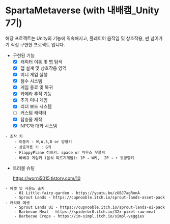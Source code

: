 # SpartaMetaverse (with 내배캠_Unity 7기)

<aside>

해당 프로젝트는 Unity의 기능에 익숙해지고, 플레이어 움직임 및 상호작용, 씬 넘어가기 직접 구현한 프로젝트 입니다.

</aside>

- 구현된 기능
    - [x]  캐릭터 이동 및 맵 탐색
    - [x]  맵 설계 및 상호작용 영역
    - [x]  미니 게임 실행
    - [x]  점수 시스템
    - [x]  게임 종료 및 복귀
    - [x]  카메라 추적 기능
    - [x]  추가 미니 게임
    - [x]  리더 보드 시스템
    - [ ]  커스텀 캐릭터
    - [x]  탑승물 제작
    - [x]  NPC와 대화 시스템

```
- 조작 키
    - 이동키 : W,A,S,D or 방향키
    - 상호작용 키 : G키
    - FlappyPlane 점프키: space or 마우스 우클릭
    - 바베큐 게임키 (음식 찌르기게임): 1P → W키,  2P → ↑ 윗방향키
```


- 트러블 슈팅
    
    https://worni5015.tistory.com/10
    

```
- 에셋 및 사운드 출처
    - 01 Little-fairy-garden - https://youtu.be/zUBJ7agRonA
    - Sprout Lands - https://cupnooble.itch.io/sprout-lands-asset-pack - 캐릭터 에셋
    - Sprout Lands UI - https://cupnooble.itch.io/sprout-lands-ui-pack
    - Barbecue Meat - https://spiderbr0.itch.io/32x-pixel-raw-meat
    - Barbecue Crops - https://im-simpl.itch.io/simpl-veggies
```

